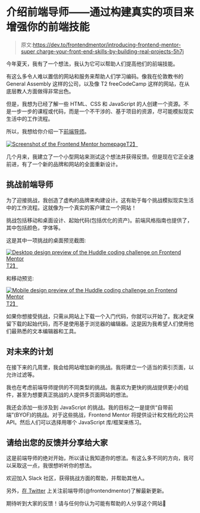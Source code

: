 # 介绍前端导师——通过构建真实的项目来增强你的前端技能

> 原文:[https://dev.to/frontendmentor/introducing-frontend-mentor-super charge-your-front-end-skills-by-building-real-projects-5h7j](https://dev.to/frontendmentor/introducing-frontend-mentor---supercharge-your-front-end-skills-by-building-real-projects-5h7j)

今年夏天，我有了一个想法，我认为它可以帮助人们提高他们的前端技能。

有这么多令人难以置信的网站和服务来帮助人们学习编码。像我在伦敦教书的 General Assembly 这样的公司，以及像 T2 freeCodeCamp 这样的网站，在从底层教人方面做得非常出色。

但是，我想为已经了解一些 HTML、CSS 和 JavaScript 的人创建一个资源。不是一步一步的课程或代码，而是一个不干涉的、基于项目的资源，尽可能模拟现实生活中的工作流程。

所以，我想给你介绍一下[前端导师](https://www.frontendmentor.io)。

[![Screenshot of the Frontend Mentor homepage](../Images/906be574e335d92f48439963817d3097.png)T2】](https://res.cloudinary.com/practicaldev/image/fetch/s--shjh_LjK--/c_limit%2Cf_auto%2Cfl_progressive%2Cq_auto%2Cw_880/https://i.imgur.com/EaiCwrm.png)

几个月来，我建立了一个小型网站来测试这个想法并获得反馈。但是现在它正全速前进，有了一个新的品牌和网站的全面重新设计。

## 挑战前端导师

为了迎接挑战，我创造了虚构的品牌来构建设计。这有助于每个挑战模拟现实生活中的工作流程。这就像为一个真实的客户建立一个网站！

挑战包括移动和桌面设计、起始代码(包括优化的资产)。前端风格指南也提供了，其中包括颜色，字体等。

这是其中一项挑战的桌面预览截图:

[![Desktop design preview of the Huddle coding challenge on Frontend Mentor](../Images/39b4a98e1239af2c2dfd02f400529285.png)T2】](https://res.cloudinary.com/practicaldev/image/fetch/s--5kQF6tw5--/c_limit%2Cf_auto%2Cfl_progressive%2Cq_auto%2Cw_880/https://i.imgur.com/qaqWyUw.jpg)

和移动预览:

[![Mobile design preview of the Huddle coding challenge on Frontend Mentor](../Images/eb37396280b24a790092d3d389795201.png)T2】](https://res.cloudinary.com/practicaldev/image/fetch/s--RClDwB3D--/c_limit%2Cf_auto%2Cfl_progressive%2Cq_auto%2Cw_880/https://i.imgur.com/kHz9Lo6.jpg)

如果你想接受挑战，只需从网站上下载一个入门代码，你就可以开始了。我决定保留下载的起始代码，而不是使用基于浏览器的编辑器。这是因为我希望人们使用他们最熟悉的文本编辑器和工具。

## 对未来的计划

在接下来的几周里，我会给网站增加新的挑战。我将建立一个适当的索引页面，以允许过滤等。

我也在考虑前端导师提供的不同类型的挑战。我喜欢为更快的挑战提供更小的组件，甚至为想要真正挑战的人提供多页面网站的想法。

我还会添加一些涉及到 JavaScript 的挑战。我的目标之一是提供“自带前端”(BYOF)的挑战。对于这些挑战，Frontend Mentor 将提供设计和文档化的公共 API。然后人们可以选择用哪个 JavaScript 库/框架来练习。

## 请给出您的反馈并分享给大家

这是前端导师的绝对开始，所以请让我知道你的想法。有这么多不同的方向，我可以采取这一点，我很想听听你的想法。

欢迎加入 Slack 社区，获得挑战方面的帮助，并帮助其他人。

另外，[在 Twitter](https://twitter.com/frontendmentor) 上关注前端导师(@frontendmentor)了解最新更新。

期待听到大家的反馈！请与任何你认为可能有帮助的人分享这个网站🙌